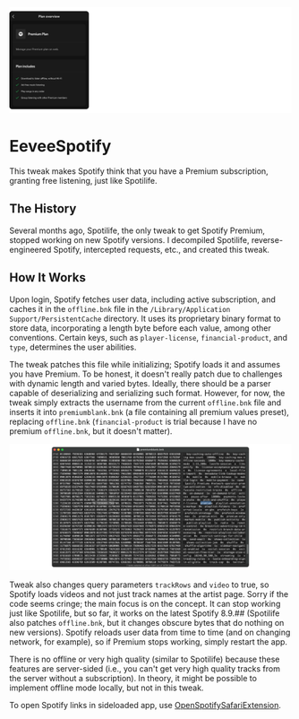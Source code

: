 ![Banner](Images/banner.png)

# EeveeSpotify

This tweak makes Spotify think that you have a Premium subscription, granting free listening, just like Spotilife.

## The History

Several months ago, Spotilife, the only tweak to get Spotify Premium, stopped working on new Spotify versions. I decompiled Spotilife, reverse-engineered Spotify, intercepted requests, etc., and created this tweak.

## How It Works

Upon login, Spotify fetches user data, including active subscription, and caches it in the `offline.bnk` file in the `/Library/Application Support/PersistentCache` directory. It uses its proprietary binary format to store data, incorporating a length byte before each value, among other conventions. Certain keys, such as `player-license`, `financial-product`, and `type`, determines the user abilities.

The tweak patches this file while initializing; Spotify loads it and assumes you have Premium. To be honest, it doesn't really patch due to challenges with dynamic length and varied bytes. Ideally, there should be a parser capable of deserializing and serializing such format. However, for now, the tweak simply extracts the username from the current `offline.bnk` file and inserts it into `premiumblank.bnk` (a file containing all premium values preset), replacing `offline.bnk` (`financial-product` is trial because I have no premium `offline.bnk`, but it doesn't matter).

![Hex](Images/hex.png)

Tweak also changes query parameters `trackRows` and `video` to true, so Spotify loads videos and not just track names at the artist page. Sorry if the code seems cringe; the main focus is on the concept. It can stop working just like Spotilife, but so far, it works on the latest Spotify 8.9.## (Spotilife also patches `offline.bnk`, but it changes obscure bytes that do nothing on new versions). Spotify reloads user data from time to time (and on changing network, for example), so if Premium stops working, simply restart the app.

There is no offline or very high quality (similar to Spotilife) because these features are server-sided (i.e., you can't get very high quality tracks from the server without a subscription). In theory, it might be possible to implement offline mode locally, but not in this tweak.

To open Spotify links in sideloaded app, use [OpenSpotifySafariExtension](https://github.com/BillyCurtis/OpenSpotifySafariExtension).
